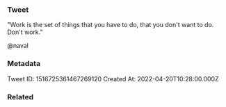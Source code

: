 ### Tweet
"Work is the set of things that you have to do, that you don't want to do. Don't work."

@naval

### Metadata
Tweet ID: 1516725361467269120
Created At: 2022-04-20T10:28:00.000Z

### Related

